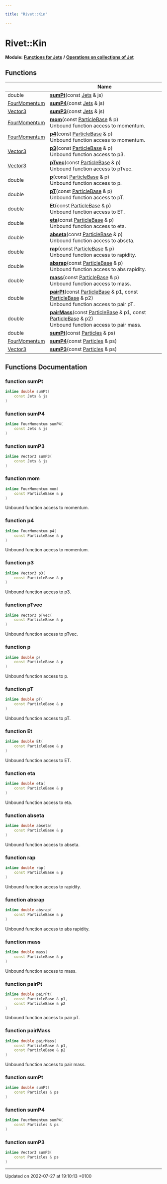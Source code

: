 ```yaml
---

title: "Rivet::Kin"

---
```


# Rivet::Kin

**Module:** **[Functions for Jets](http://example.org/modules/group__jetutils/)** **/** **[Operations on collections of Jet](http://example.org/modules/group__jetutils__coll/)**



## Functions

|                | Name           |
| -------------- | -------------- |
| double | **[sumPt](http://example.org/namespaces/namespacerivet_1_1kin/#function-sumpt)**(const <a href="http://example.org/classes/classrivet_1_1jets/">Jets</a> & js) |
| <a href="http://example.org/classes/classrivet_1_1fourmomentum/">FourMomentum</a> | **[sumP4](http://example.org/namespaces/namespacerivet_1_1kin/#function-sump4)**(const <a href="http://example.org/classes/classrivet_1_1jets/">Jets</a> & js) |
| <a href="http://example.org/classes/classrivet_1_1vector3/">Vector3</a> | **[sumP3](http://example.org/namespaces/namespacerivet_1_1kin/#function-sump3)**(const <a href="http://example.org/classes/classrivet_1_1jets/">Jets</a> & js) |
| <a href="http://example.org/classes/classrivet_1_1fourmomentum/">FourMomentum</a> | **[mom](http://example.org/modules/group__particlebaseutils/#function-mom)**(const <a href="http://example.org/classes/classrivet_1_1particlebase/">ParticleBase</a> & p)<br>Unbound function access to momentum.  |
| <a href="http://example.org/classes/classrivet_1_1fourmomentum/">FourMomentum</a> | **[p4](http://example.org/modules/group__particlebaseutils/#function-p4)**(const <a href="http://example.org/classes/classrivet_1_1particlebase/">ParticleBase</a> & p)<br>Unbound function access to momentum.  |
| <a href="http://example.org/classes/classrivet_1_1vector3/">Vector3</a> | **[p3](http://example.org/modules/group__particlebaseutils/#function-p3)**(const <a href="http://example.org/classes/classrivet_1_1particlebase/">ParticleBase</a> & p)<br>Unbound function access to p3.  |
| <a href="http://example.org/classes/classrivet_1_1vector3/">Vector3</a> | **[pTvec](http://example.org/modules/group__particlebaseutils/#function-ptvec)**(const <a href="http://example.org/classes/classrivet_1_1particlebase/">ParticleBase</a> & p)<br>Unbound function access to pTvec.  |
| double | **[p](http://example.org/modules/group__particlebaseutils/#function-p)**(const <a href="http://example.org/classes/classrivet_1_1particlebase/">ParticleBase</a> & p)<br>Unbound function access to p.  |
| double | **[pT](http://example.org/modules/group__particlebaseutils/#function-pt)**(const <a href="http://example.org/classes/classrivet_1_1particlebase/">ParticleBase</a> & p)<br>Unbound function access to pT.  |
| double | **[Et](http://example.org/modules/group__particlebaseutils/#function-et)**(const <a href="http://example.org/classes/classrivet_1_1particlebase/">ParticleBase</a> & p)<br>Unbound function access to ET.  |
| double | **[eta](http://example.org/modules/group__particlebaseutils/#function-eta)**(const <a href="http://example.org/classes/classrivet_1_1particlebase/">ParticleBase</a> & p)<br>Unbound function access to eta.  |
| double | **[abseta](http://example.org/modules/group__particlebaseutils/#function-abseta)**(const <a href="http://example.org/classes/classrivet_1_1particlebase/">ParticleBase</a> & p)<br>Unbound function access to abseta.  |
| double | **[rap](http://example.org/modules/group__particlebaseutils/#function-rap)**(const <a href="http://example.org/classes/classrivet_1_1particlebase/">ParticleBase</a> & p)<br>Unbound function access to rapidity.  |
| double | **[absrap](http://example.org/modules/group__particlebaseutils/#function-absrap)**(const <a href="http://example.org/classes/classrivet_1_1particlebase/">ParticleBase</a> & p)<br>Unbound function access to abs rapidity.  |
| double | **[mass](http://example.org/modules/group__particlebaseutils/#function-mass)**(const <a href="http://example.org/classes/classrivet_1_1particlebase/">ParticleBase</a> & p)<br>Unbound function access to mass.  |
| double | **[pairPt](http://example.org/modules/group__particlebaseutils/#function-pairpt)**(const <a href="http://example.org/classes/classrivet_1_1particlebase/">ParticleBase</a> & p1, const <a href="http://example.org/classes/classrivet_1_1particlebase/">ParticleBase</a> & p2)<br>Unbound function access to pair pT.  |
| double | **[pairMass](http://example.org/modules/group__particlebaseutils/#function-pairmass)**(const <a href="http://example.org/classes/classrivet_1_1particlebase/">ParticleBase</a> & p1, const <a href="http://example.org/classes/classrivet_1_1particlebase/">ParticleBase</a> & p2)<br>Unbound function access to pair mass.  |
| double | **[sumPt](http://example.org/namespaces/namespacerivet_1_1kin/#function-sumpt)**(const <a href="http://example.org/classes/classrivet_1_1particles/">Particles</a> & ps) |
| <a href="http://example.org/classes/classrivet_1_1fourmomentum/">FourMomentum</a> | **[sumP4](http://example.org/namespaces/namespacerivet_1_1kin/#function-sump4)**(const <a href="http://example.org/classes/classrivet_1_1particles/">Particles</a> & ps) |
| <a href="http://example.org/classes/classrivet_1_1vector3/">Vector3</a> | **[sumP3](http://example.org/namespaces/namespacerivet_1_1kin/#function-sump3)**(const <a href="http://example.org/classes/classrivet_1_1particles/">Particles</a> & ps) |


## Functions Documentation

### function sumPt

```cpp
inline double sumPt(
    const Jets & js
)
```


### function sumP4

```cpp
inline FourMomentum sumP4(
    const Jets & js
)
```


### function sumP3

```cpp
inline Vector3 sumP3(
    const Jets & js
)
```


### function mom

```cpp
inline FourMomentum mom(
    const ParticleBase & p
)
```

Unbound function access to momentum. 

### function p4

```cpp
inline FourMomentum p4(
    const ParticleBase & p
)
```

Unbound function access to momentum. 

### function p3

```cpp
inline Vector3 p3(
    const ParticleBase & p
)
```

Unbound function access to p3. 

### function pTvec

```cpp
inline Vector3 pTvec(
    const ParticleBase & p
)
```

Unbound function access to pTvec. 

### function p

```cpp
inline double p(
    const ParticleBase & p
)
```

Unbound function access to p. 

### function pT

```cpp
inline double pT(
    const ParticleBase & p
)
```

Unbound function access to pT. 

### function Et

```cpp
inline double Et(
    const ParticleBase & p
)
```

Unbound function access to ET. 

### function eta

```cpp
inline double eta(
    const ParticleBase & p
)
```

Unbound function access to eta. 

### function abseta

```cpp
inline double abseta(
    const ParticleBase & p
)
```

Unbound function access to abseta. 

### function rap

```cpp
inline double rap(
    const ParticleBase & p
)
```

Unbound function access to rapidity. 

### function absrap

```cpp
inline double absrap(
    const ParticleBase & p
)
```

Unbound function access to abs rapidity. 

### function mass

```cpp
inline double mass(
    const ParticleBase & p
)
```

Unbound function access to mass. 

### function pairPt

```cpp
inline double pairPt(
    const ParticleBase & p1,
    const ParticleBase & p2
)
```

Unbound function access to pair pT. 

### function pairMass

```cpp
inline double pairMass(
    const ParticleBase & p1,
    const ParticleBase & p2
)
```

Unbound function access to pair mass. 

### function sumPt

```cpp
inline double sumPt(
    const Particles & ps
)
```


### function sumP4

```cpp
inline FourMomentum sumP4(
    const Particles & ps
)
```


### function sumP3

```cpp
inline Vector3 sumP3(
    const Particles & ps
)
```






-------------------------------

Updated on 2022-07-27 at 19:10:13 +0100